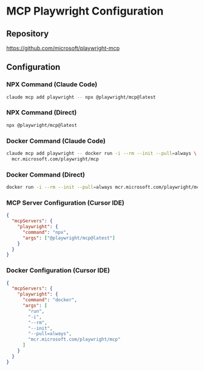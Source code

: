 # MCP Playwright Configuration

## Repository
https://github.com/microsoft/playwright-mcp

## Configuration

### NPX Command (Claude Code)
```bash
claude mcp add playwright -- npx @playwright/mcp@latest
```

### NPX Command (Direct)
```bash
npx @playwright/mcp@latest
```

### Docker Command (Claude Code)
```bash
claude mcp add playwright -- docker run -i --rm --init --pull=always \
  mcr.microsoft.com/playwright/mcp
```

### Docker Command (Direct)
```bash
docker run -i --rm --init --pull=always mcr.microsoft.com/playwright/mcp
```

### MCP Server Configuration (Cursor IDE)
```json
{
  "mcpServers": {
    "playwright": {
      "command": "npx",
      "args": ["@playwright/mcp@latest"]
    }
  }
}
```

### Docker Configuration (Cursor IDE)
```json
{
  "mcpServers": {
    "playwright": {
      "command": "docker",
      "args": [
        "run",
        "-i",
        "--rm",
        "--init",
        "--pull=always",
        "mcr.microsoft.com/playwright/mcp"
      ]
    }
  }
}
```

